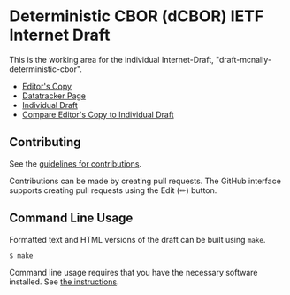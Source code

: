 # Deterministic CBOR (dCBOR) IETF Internet Draft

This is the working area for the individual Internet-Draft, "draft-mcnally-deterministic-cbor".

* [Editor's Copy](https://BlockchainCommons.github.io/WIPs-IETF-draft-dcbor/#go.draft-mcnally-deterministic-cbor.html)
* [Datatracker Page](https://datatracker.ietf.org/doc/draft-mcnally-deterministic-cbor)
* [Individual Draft](https://datatracker.ietf.org/doc/html/draft-mcnally-deterministic-cbor)
* [Compare Editor's Copy to Individual Draft](https://BlockchainCommons.github.io/WIPs-IETF-draft-dcbor/#go.draft-mcnally-deterministic-cbor.diff)


## Contributing

See the
[guidelines for contributions](https://github.com/BlockchainCommons/WIPs-IETF-draft-dcbor/blob/master/CONTRIBUTING.md).

Contributions can be made by creating pull requests.
The GitHub interface supports creating pull requests using the Edit (✏) button.


## Command Line Usage

Formatted text and HTML versions of the draft can be built using `make`.

```sh
$ make
```

Command line usage requires that you have the necessary software installed.  See
[the instructions](https://github.com/martinthomson/i-d-template/blob/main/doc/SETUP.md).

